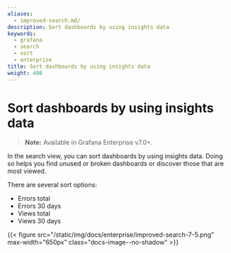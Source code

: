 ```yaml
---
aliases:
  - improved-search.md/
description: Sort dashboards by using insights data
keywords:
  - grafana
  - search
  - sort
  - enterprise
title: Sort dashboards by using insights data
weight: 400
---
```


# Sort dashboards by using insights data

> **Note:** Available in Grafana Enterprise v7.0+.

In the search view, you can sort dashboards by using insights data. Doing so helps you find unused or broken dashboards or discover those that are most viewed.

There are several sort options:

- Errors total
- Errors 30 days
- Views total
- Views 30 days

{{< figure src="/static/img/docs/enterprise/improved-search-7-5.png" max-width="650px" class="docs-image--no-shadow" >}}
